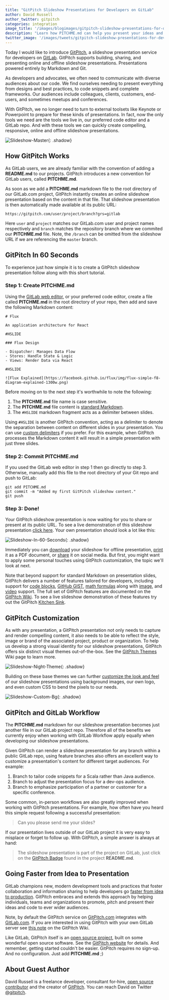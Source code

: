 ```yaml
---
title: "GitPitch Slideshow Presentations for Developers on GitLab"
author: David Russell
author_twitter: gitpitch
categories: integration
image_title: '/images/blogimages/gitpitch-slideshow-presentations-for-developers-on-gitlab/cover.png'
description: "Learn how PITCHME.md can help you present your ideas and code to any audience."
twitter_image: '/images/tweets/gitpitch-slideshow-presentations-for-developers-on-gitlab.png'
---
```


Today I would like to introduce [GitPitch](https://gitpitch.com), a slideshow presentation service for developers on [GitLab](https://about.gitlab.com).
GitPitch supports building, sharing, and presenting online and offline slideshow presentations. Presentations powered entirely by Markdown and Git.

<!-- more -->

As developers and advocates, we often need to communicate with diverse audiences about our code.
We find ourselves needing to present everything from designs and best practices, to code snippets and complete frameworks.
Our audiences include colleagues, clients, customers, end-users, and sometimes meetups and conferences.

With GitPitch, we no longer need to turn to external toolsets like Keynote or Powerpoint to prepare for these kinds of presentations.
In fact, now the only tools we need are the tools we live in, our preferred code editor and a GitLab repo.
And with these tools we can quickly create compelling, responsive, online and offline slideshow presentations.

![Slideshow-Master](/images/blogimages/gitpitch-slideshow-presentations-for-developers-on-gitlab/slideshow-master.jpg){: .shadow}

## How GitPitch Works

As GitLab users, we are already familiar with the convention of adding a **README.md** to our projects.
GitPitch introduces a new convention for GitLab users, called **PITCHME.md**.

As soon as we add a **PITCHME.md** markdown file to the root directory of our GitLab.com project, GitPitch instantly creates an online slideshow presentation based on the content in that file.
That slideshow presentation is then automatically made available at its public URL:

```
https://gitpitch.com/user/project/branch?grs=gitlab
```

Here `user` and `project` matches our GitLab.com user and project names respectively and `branch` matches the repository branch where we commited our **PITCHME.md** file.
Note, the `/branch` can be omitted from the slideshow URL if we are referencing the `master` branch.

## GitPitch In 60 Seconds

To experience just how simple it is to create a GitPitch slideshow presentation follow along with this short tutorial.

### Step 1: Create **PITCHME.md**

Using the [GitLab web editor](https://gitlab.com/help/user/project/repository/web_editor.md), or your preferred code editor, create a file called **PITCHME.md** in the root directory of your repo, then add and save the following Markdown content:

```
# Flux

An application architecture for React

#HSLIDE

### Flux Design

- Dispatcher: Manages Data Flow
- Stores: Handle State & Logic
- Views: Render Data via React

#HSLIDE

![Flux Explained](https://facebook.github.io/flux/img/flux-simple-f8-diagram-explained-1300w.png)
```

Before moving on to the next step it's worthwhile to note the following:

1. The **PITCHME.md** file name is case sensitive.
1. The **PITCHME.md** file content is [standard Markdown](https://daringnfireball.net/projects/markdown/syntax).
1. The `#HSLIDE` markdown fragment acts as a delimiter between slides.

Using `#HSLIDE` is another GitPitch convention, acting as a delimiter to denote the separation between content on different slides in your presentation.
You can use [custom delimiters](https://github.com/gitpitch/gitpitch/wiki/Custom-Slide-Delimiters) if you prefer.
For this example, when GitPitch processes the Markdown content it will result in a simple presentation with just three slides.


### Step 2: Commit **PITCHME.md**

If you used the GitLab web editor in step 1 then go directly to step 3.
Otherwise, manually add this file to the root directory of your Git repo and push to GitLab:

```
git add PITCHME.md
git commit -m "Added my first GitPitch slideshow content."
git push
```

### Step 3: Done!

Your GitPitch slideshow presentation is now waiting for you to share or present at its public URL.
To see a live demonstration of this slideshow presentation [click here](https://gitpitch.com/gitpitch/in-60-seconds?grs=gitlab).
Your own presentation should look a lot like this:

![Slideshow-In-60-Seconds](/images/blogimages/gitpitch-slideshow-presentations-for-developers-on-gitlab/slideshow-in-60-seconds.jpg){: .shadow}

Immediately you can [download](https://github.com/gitpitch/gitpitch/wiki/Slideshow-Offline) your slideshow for offline presentation, [print](https://github.com/gitpitch/gitpitch/wiki/Slideshow-Printing) it as a PDF document, or [share](https://github.com/gitpitch/gitpitch/wiki/Slideshow-Sharing) it on social media.
But first, you might want to apply some personal touches using GitPitch customization, the topic we'll look at next.

Note that beyond support for standard Markdown on presentation slides, GitPitch delivers a number of features tailored for developers, including support for [code blocks](https://github.com/gitpitch/gitpitch/wiki/Code-Slides), [GitHub GIST](https://github.com/gitpitch/gitpitch/wiki/GIST-Slides), [math formulas](https://github.com/gitpitch/gitpitch/wiki/Math-Notation-Slides) along with [image](https://github.com/gitpitch/gitpitch/wiki/Image-Slides), and [video](https://github.com/gitpitch/gitpitch/wiki/Video-Slides) support.
The full set of GitPitch features are documented on the [GitPitch Wiki](https://github.com/gitpitch/gitpitch/wiki).
To see a live slideshow demonstration of these features try out the GitPitch [Kitchen Sink](https://gitpitch.com/gitpitch/kitchen-sink?grs=gitlab).


## GitPitch Customization


As with any presentation, a GitPitch presentation not only needs to capture and render compelling content, it also needs to be able to reflect the style, image or brand of the associated project, product or organization.
To help us develop a strong visual identity for our slideshow presentations, GitPitch offers six distinct visual themes out-of-the-box.
See the [GitPitch Themes](https://github.com/gitpitch/gitpitch/wiki/Theme-Setting) Wiki page to learn more.

![Slideshow-Night-Theme](/images/blogimages/gitpitch-slideshow-presentations-for-developers-on-gitlab/slideshow-night-theme.jpg){: .shadow}

Building on these base themes we can further [customize the look and feel](https://github.com/gitpitch/gitpitch/wiki/Slideshow-Settings) of our slideshow presentations using background images, our own logo, and even custom CSS to bend the pixels to our needs.

![Slideshow-Custom-Bg](/images/blogimages/gitpitch-slideshow-presentations-for-developers-on-gitlab/slideshow-custom-bg.jpg){: .shadow}

## GitPitch and GitLab Workflow

The **PITCHME.md** markdown for our slideshow presentation becomes just another file in our GitLab project repo.
Therefore all of the benefits we currently enjoy when working with GitLab Workflow apply equally when developing our slideshow presentations.

Given GitPitch can render a slideshow presentation for any branch within a public GitLab repo, using feature branches also offers an excellent way to customize a presentation's content for different target audiences. For example:

1. Branch to tailor code snippets for a Scala rather than Java audience.
2. Branch to adjust the presentation focus for a dev-ops audience.
3. Branch to emphasize participation of a partner or customer for a specific conference.

Some common, in-person workflows are also greatly improved when working with GitPitch presentations.
For example, how often have you heard this simple request following a successful presentation:

> Can you please send me your slides?

If our presentation lives outside of our GitLab project it is very easy to misplace or forget to follow up.
With GitPitch, a simple answer is always at hand:

> The slideshow presentation is part of the project on GitLab, just click on the [GitPitch Badge](https://github.com/gitpitch/gitpitch/wiki/Slideshow-GitHub-Badge) found in the project **README.md**.


## Going Faster from Idea to Presentation


GitLab champions new, modern development tools and practices that foster collaboration and information sharing to help developers go [faster from idea to production](/2016/08/22/announcing-the-gitlab-issue-board/#gitlab-from-idea-to-production).
GitPitch embraces and extends this approach by helping individuals, teams and organizations to promote, pitch and present their ideas and code to ever wider audiences.

Note, by default the GitPitch service on [GitPitch.com](https://gitpitch.com) integrates with [GitLab.com](https://gitlab.com).
If you are interested in using GitPitch with your own GitLab server see [this note](https://github.com/gitpitch/gitpitch/wiki/Git-Repo-Services) on the GitPitch Wiki.

Like GitLab, GitPitch itself is an [open source project](https://gitlab.com/gitpitch/gitpitch), built on some wonderful open source software.
See the [GitPitch website](https://gitpitch.com/#gitpitch-about) for details. And remember, getting started couldn't be easier.
GitPitch requires no sign-up. And no configuration. Just add **PITCHME.md** ;)

## About Guest Author

David Russell is a freelance developer, consultant for-hire, [open source contributor](https://github.com/onetapbeyond) and the creator of [GitPitch](https://gitpitch.com).
You can reach David on Twitter [@gitpitch](https://twitter.com/gitpitch).
